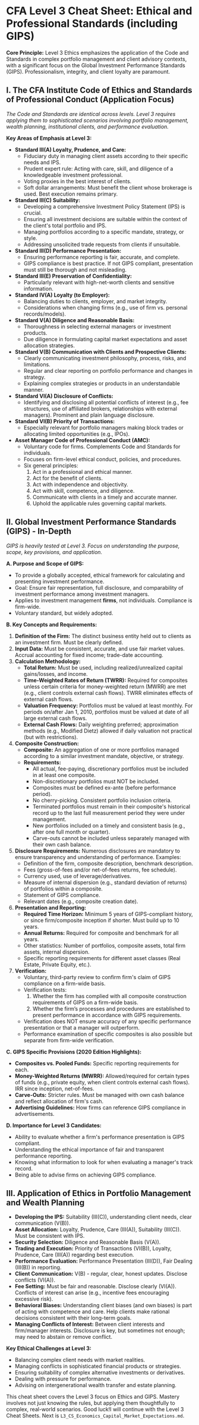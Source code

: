 # CFA Level 3 Cheat Sheet: Ethical and Professional Standards (including GIPS)

**Core Principle:** Level 3 Ethics emphasizes the application of the Code and Standards in complex portfolio management and client advisory contexts, with a significant focus on the Global Investment Performance Standards (GIPS). Professionalism, integrity, and client loyalty are paramount.

## I. The CFA Institute Code of Ethics and Standards of Professional Conduct (Application Focus)

*The Code and Standards are identical across levels. Level 3 requires applying them to sophisticated scenarios involving portfolio management, wealth planning, institutional clients, and performance evaluation.*

**Key Areas of Emphasis at Level 3:**

*   **Standard III(A) Loyalty, Prudence, and Care:**
    *   Fiduciary duty in managing client assets according to their specific needs and IPS.
    *   Prudent expert rule: Acting with care, skill, and diligence of a knowledgeable investment professional.
    *   Voting proxies in the best interest of clients.
    *   Soft dollar arrangements: Must benefit the client whose brokerage is used. Best execution remains primary.
*   **Standard III(C) Suitability:**
    *   Developing a comprehensive Investment Policy Statement (IPS) is crucial.
    *   Ensuring all investment decisions are suitable within the context of the client's total portfolio and IPS.
    *   Managing portfolios according to a specific mandate, strategy, or style.
    *   Addressing unsolicited trade requests from clients if unsuitable.
*   **Standard III(D) Performance Presentation:**
    *   Ensuring performance reporting is fair, accurate, and complete.
    *   GIPS compliance is best practice. If not GIPS compliant, presentation must still be thorough and not misleading.
*   **Standard III(E) Preservation of Confidentiality:**
    *   Particularly relevant with high-net-worth clients and sensitive information.
*   **Standard IV(A) Loyalty (to Employer):**
    *   Balancing duties to clients, employer, and market integrity.
    *   Considerations when changing firms (e.g., use of firm vs. personal records/models).
*   **Standard V(A) Diligence and Reasonable Basis:**
    *   Thoroughness in selecting external managers or investment products.
    *   Due diligence in formulating capital market expectations and asset allocation strategies.
*   **Standard V(B) Communication with Clients and Prospective Clients:**
    *   Clearly communicating investment philosophy, process, risks, and limitations.
    *   Regular and clear reporting on portfolio performance and changes in strategy.
    *   Explaining complex strategies or products in an understandable manner.
*   **Standard VI(A) Disclosure of Conflicts:**
    *   Identifying and disclosing all potential conflicts of interest (e.g., fee structures, use of affiliated brokers, relationships with external managers). Prominent and plain language disclosure.
*   **Standard VI(B) Priority of Transactions:**
    *   Especially relevant for portfolio managers making block trades or allocating limited opportunities (e.g., IPOs).
*   **Asset Manager Code of Professional Conduct (AMC):**
    *   Voluntary code for firms. Complements Code and Standards for individuals.
    *   Focuses on firm-level ethical conduct, policies, and procedures.
    *   Six general principles:
        1.  Act in a professional and ethical manner.
        2.  Act for the benefit of clients.
        3.  Act with independence and objectivity.
        4.  Act with skill, competence, and diligence.
        5.  Communicate with clients in a timely and accurate manner.
        6.  Uphold the applicable rules governing capital markets.

## II. Global Investment Performance Standards (GIPS) - In-Depth

*GIPS is heavily tested at Level 3. Focus on understanding the purpose, scope, key provisions, and application.*

**A. Purpose and Scope of GIPS:**
*   To provide a globally accepted, ethical framework for calculating and presenting investment performance.
*   Goal: Ensure fair representation, full disclosure, and comparability of investment performance among investment managers.
*   Applies to investment management **firms**, not individuals. Compliance is firm-wide.
*   Voluntary standard, but widely adopted.

**B. Key Concepts and Requirements:**
1.  **Definition of the Firm:** The distinct business entity held out to clients as an investment firm. Must be clearly defined.
2.  **Input Data:** Must be consistent, accurate, and use fair market values. Accrual accounting for fixed income; trade-date accounting.
3.  **Calculation Methodology:**
    *   **Total Return:** Must be used, including realized/unrealized capital gains/losses, and income.
    *   **Time-Weighted Rates of Return (TWRR):** Required for composites unless certain criteria for money-weighted return (MWRR) are met (e.g., client controls external cash flows). TWRR eliminates effects of external cash flows.
    *   **Valuation Frequency:** Portfolios must be valued at least monthly. For periods on/after Jan 1, 2010, portfolios must be valued at date of all large external cash flows.
    *   **External Cash Flows:** Daily weighting preferred; approximation methods (e.g., Modified Dietz) allowed if daily valuation not practical (but with restrictions).
4.  **Composite Construction:**
    *   **Composite:** An aggregation of one or more portfolios managed according to a similar investment mandate, objective, or strategy.
    *   **Requirements:**
        *   All actual, fee-paying, discretionary portfolios must be included in at least one composite.
        *   Non-discretionary portfolios must NOT be included.
        *   Composites must be defined ex-ante (before performance period).
        *   No cherry-picking. Consistent portfolio inclusion criteria.
        *   Terminated portfolios must remain in their composite's historical record up to the last full measurement period they were under management.
        *   New portfolios included on a timely and consistent basis (e.g., after one full month or quarter).
        *   Carve-outs cannot be included unless separately managed with their own cash balance.
5.  **Disclosure Requirements:** Numerous disclosures are mandatory to ensure transparency and understanding of performance. Examples:
    *   Definition of the firm, composite description, benchmark description.
    *   Fees (gross-of-fees and/or net-of-fees returns, fee schedule).
    *   Currency used, use of leverage/derivatives.
    *   Measure of internal dispersion (e.g., standard deviation of returns) of portfolios within a composite.
    *   Statement of GIPS compliance.
    *   Relevant dates (e.g., composite creation date).
6.  **Presentation and Reporting:**
    *   **Required Time Horizon:** Minimum 5 years of GIPS-compliant history, or since firm/composite inception if shorter. Must build up to 10 years.
    *   **Annual Returns:** Required for composite and benchmark for all years.
    *   Other statistics: Number of portfolios, composite assets, total firm assets, internal dispersion.
    *   Specific reporting requirements for different asset classes (Real Estate, Private Equity, etc.).
7.  **Verification:**
    *   Voluntary, third-party review to confirm firm's claim of GIPS compliance on a firm-wide basis.
    *   Verification tests:
        1.  Whether the firm has complied with all composite construction requirements of GIPS on a firm-wide basis.
        2.  Whether the firm’s processes and procedures are established to present performance in accordance with GIPS requirements.
    *   Verification does NOT ensure accuracy of any specific performance presentation or that a manager will outperform.
    *   Performance examination of specific composites is also possible but separate from firm-wide verification.

**C. GIPS Specific Provisions (2020 Edition Highlights):**
*   **Composites vs. Pooled Funds:** Specific reporting requirements for each.
*   **Money-Weighted Returns (MWRR):** Allowed/required for certain types of funds (e.g., private equity, when client controls external cash flows). IRR since inception, net-of-fees.
*   **Carve-Outs:** Stricter rules. Must be managed with own cash balance and reflect allocation of firm's cash.
*   **Advertising Guidelines:** How firms can reference GIPS compliance in advertisements.

**D. Importance for Level 3 Candidates:**
*   Ability to evaluate whether a firm's performance presentation is GIPS compliant.
*   Understanding the ethical importance of fair and transparent performance reporting.
*   Knowing what information to look for when evaluating a manager's track record.
*   Being able to advise firms on achieving GIPS compliance.

## III. Application of Ethics in Portfolio Management and Wealth Planning

*   **Developing the IPS:** Suitability (III(C)), understanding client needs, clear communication (V(B)).
*   **Asset Allocation:** Loyalty, Prudence, Care (III(A)), Suitability (III(C)). Must be consistent with IPS.
*   **Security Selection:** Diligence and Reasonable Basis (V(A)).
*   **Trading and Execution:** Priority of Transactions (VI(B)), Loyalty, Prudence, Care (III(A)) regarding best execution.
*   **Performance Evaluation:** Performance Presentation (III(D)), Fair Dealing (III(B)) in reporting.
*   **Client Communication:** V(B) - regular, clear, honest updates. Disclose conflicts (VI(A)).
*   **Fee Setting:** Must be fair and reasonable. Disclose clearly (VI(A)). Conflicts of interest can arise (e.g., incentive fees encouraging excessive risk).
*   **Behavioral Biases:** Understanding client biases (and own biases) is part of acting with competence and care. Help clients make rational decisions consistent with their long-term goals.
*   **Managing Conflicts of Interest:** Between client interests and firm/manager interests. Disclosure is key, but sometimes not enough; may need to abstain or remove conflict.

**Key Ethical Challenges at Level 3:**
*   Balancing complex client needs with market realities.
*   Managing conflicts in sophisticated financial products or strategies.
*   Ensuring suitability of complex alternative investments or derivatives.
*   Dealing with pressure for performance.
*   Advising on intergenerational wealth transfer and estate planning.

This cheat sheet covers the Level 3 focus on Ethics and GIPS. Mastery involves not just knowing the rules, but applying them thoughtfully to complex, real-world scenarios. Good luck!I will continue with the Level 3 Cheat Sheets. Next is `L3_CS_Economics_Capital_Market_Expectations.md`.
